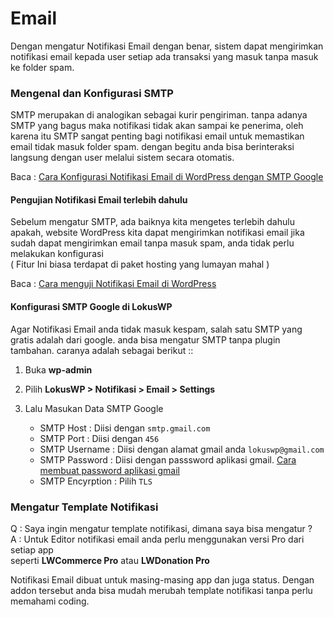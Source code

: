 
# Email

 <Badge text="Goal"/> Dengan mengatur Notifikasi Email dengan benar, sistem dapat mengirimkan notifikasi email kepada user setiap ada transaksi yang masuk tanpa masuk ke folder spam.

 ### Mengenal dan Konfigurasi SMTP 

 SMTP merupakan di analogikan sebagai kurir pengiriman. tanpa adanya SMTP yang bagus maka notifikasi tidak akan sampai ke penerima, oleh karena itu
 SMTP sangat penting bagi notifikasi email untuk memastikan email tidak masuk folder spam. dengan begitu anda bisa berinteraksi langsung dengan user melalui sistem secara otomatis.

 Baca : [Cara Konfigurasi Notifikasi Email di WordPress dengan SMTP Google ](https://lokuswp.id/blog/cara-konfigurasi-notifikasi-email-dengan-smtp-google-di-wordpress/)
 #### Pengujian Notifikasi Email terlebih dahulu

Sebelum mengatur SMTP, ada baiknya kita mengetes terlebih dahulu apakah, website WordPress kita dapat mengirimkan notifikasi email
jika sudah dapat mengirimkan email tanpa masuk spam, anda tidak perlu melakukan konfigurasi\
( Fitur Ini biasa terdapat di paket hosting yang lumayan mahal )

Baca : [Cara menguji Notifikasi Email di WordPress ](https://lokuswp.id/blog/cara-menguji-notifikasi-email-di-wordpress/)
 #### Konfigurasi SMTP Google di LokusWP
 
 Agar Notifikasi Email anda tidak masuk kespam, salah satu SMTP yang gratis adalah dari google.
 anda bisa mengatur SMTP tanpa plugin tambahan. caranya adalah sebagai berikut ::

1. Buka **wp-admin** 
2. Pilih **LokusWP > Notifikasi > Email > Settings**
3. Lalu Masukan Data SMTP Google

   - SMTP Host : Diisi dengan `smtp.gmail.com`
   - SMTP Port : Diisi dengan `456`
   - SMTP Username : Diisi dengan alamat gmail anda `lokuswp@gmail.com`
   - SMTP Password : Diisi dengan passsword aplikasi gmail. 
   [Cara membuat password aplikasi gmail ](https://lokuswp.id/blog/cara-membuat-password-aplikasi-gmail/)
   - SMTP Encyrption : Pilih `TLS`
 
 ### Mengatur Template Notifikasi

 Q : Saya ingin mengatur template notifikasi, dimana saya bisa mengatur ?\
 A : Untuk Editor notifikasi email anda perlu menggunakan versi Pro dari setiap app\
 seperti **LWCommerce Pro** atau **LWDonation Pro**

 Notifikasi Email dibuat untuk masing-masing app dan juga status.
 Dengan addon tersebut anda bisa mudah merubah template notifikasi tanpa perlu memahami coding.
